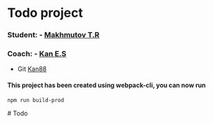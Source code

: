 # Todo project

### Student: - [Makhmutov T.R](https://github.com/TimMakh)

### Coach: - [Kan E.S](https://github.com/kan88)

- Git [Kan88](https://github.com/kan)

#### This project has been created using **webpack-cli**, you can now run

```
npm run build-prod
```
#   T o d o  
 